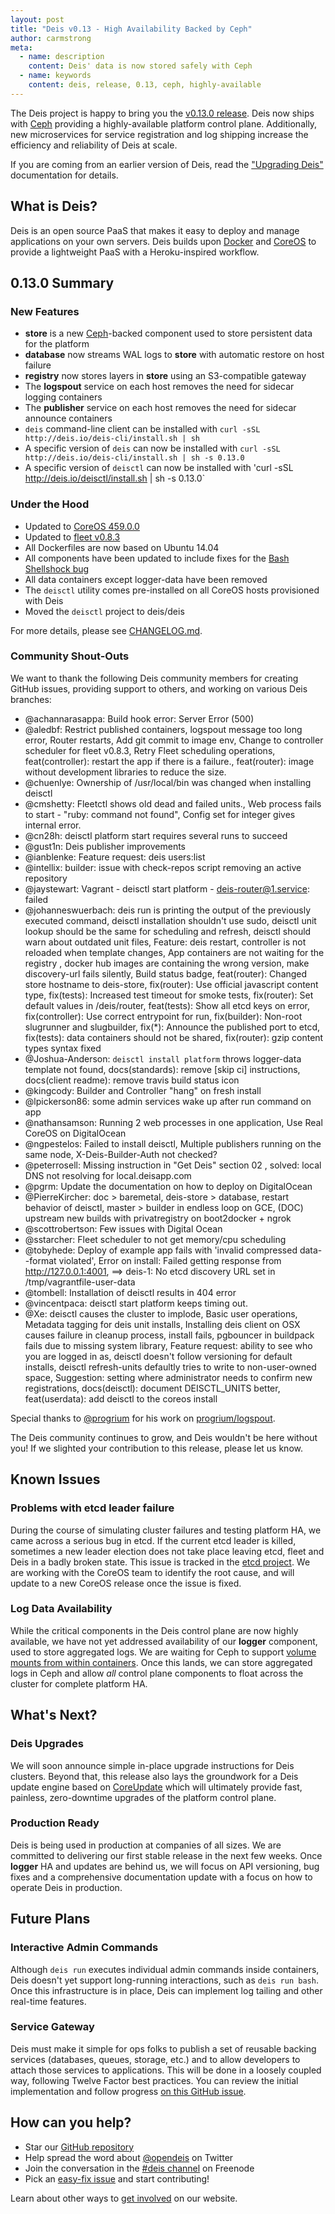 ```yaml
---
layout: post
title: "Deis v0.13 - High Availability Backed by Ceph"
author: carmstrong
meta:
  - name: description
    content: Deis' data is now stored safely with Ceph
  - name: keywords
    content: deis, release, 0.13, ceph, highly-available
---
```


The Deis project is happy to bring you the [v0.13.0 release](https://github.com/deis/deis/releases/tag/v0.13.0).  Deis now ships with [Ceph](http://ceph.com/) providing a highly-available platform control plane.  Additionally, new microservices for service registration and log shipping increase the efficiency and reliability of Deis at scale.

<!--more-->

If you are coming from an earlier version of Deis, read the ["Upgrading Deis"](http://docs.deis.io/en/latest/installing_deis/upgrading-deis/) documentation for details.

## What is Deis?

Deis is an open source PaaS that makes it easy to deploy and manage applications on your own servers. Deis builds upon [Docker](http://docker.io/) and [CoreOS](https://coreos.com/) to provide a lightweight PaaS with a Heroku-inspired workflow.

## 0.13.0 Summary

### New Features

- **store** is a new [Ceph](http://ceph.com)-backed component used to store persistent data for the platform
- **database** now streams WAL logs to **store** with automatic restore on host failure
- **registry** now stores layers in **store** using an S3-compatible gateway
- The **logspout** service on each host removes the need for sidecar logging containers
- The **publisher** service on each host removes the need for sidecar announce containers
- `deis` command-line client can be installed with `curl -sSL http://deis.io/deis-cli/install.sh | sh`
- A specific version of `deis` can now be installed with `curl -sSL http://deis.io/deis-cli/install.sh | sh -s 0.13.0`
- A specific version of `deisctl` can now be installed with 'curl -sSL http://deis.io/deisctl/install.sh | sh -s 0.13.0`

### Under the Hood

- Updated to [CoreOS 459.0.0](https://coreos.com/releases/#459.0.0)
- Updated to [fleet v0.8.3](https://github.com/coreos/fleet/releases/tag/v0.8.3)
- All Dockerfiles are now based on Ubuntu 14.04
- All components have been updated to include fixes for the [Bash Shellshock bug](https://cve.mitre.org/cgi-bin/cvename.cgi?name=CVE-2014-6271)
- All data containers except logger-data have been removed
- The `deisctl` utility comes pre-installed on all CoreOS hosts provisioned with Deis
- Moved the `deisctl` project to deis/deis

For more details, please see [CHANGELOG.md](https://github.com/deis/deis/blob/master/CHANGELOG.md).

### Community Shout-Outs

We want to thank the following Deis community members for creating GitHub issues,
providing support to others, and working on various Deis branches:

- @achannarasappa: Build hook error: Server Error (500)
- @aledbf: Restrict published containers, logspout message too long error, Router restarts, Add git commit to image env, Change to controller scheduler for fleet v0.8.3, Retry Fleet scheduling operations, feat(controller): restart the app if there is a failure., feat(router): image without development libraries to reduce the size.
- @chuenlye: Ownership of /usr/local/bin was changed when installing deisctl
- @cmshetty: Fleetctl shows old dead and failed units., Web process fails to start - "ruby: command not found", Config set for integer gives internal error.
- @cn28h: deisctl platform start requires several runs to succeed
- @gust1n: Deis publisher improvements
- @ianblenke: Feature request: deis users:list
- @intellix: builder: issue with check-repos script removing an active repository
- @jaystewart: Vagrant - deisctl start platform - deis-router@1.service: failed
- @johanneswuerbach: deis run is printing the output of the previously executed command, deisctl installation shouldn't use sudo, deisctl unit lookup should be the same for scheduling and refresh, deisctl should warn about outdated unit files, Feature: deis restart, controller is not reloaded when template changes, App containers are not waiting for the registry , docker hub images are containing the wrong version, make discovery-url fails silently, Build status badge, feat(router): Changed store hostname to deis-store, fix(router): Use official javascript content type, fix(tests): Increased test timeout for smoke tests, fix(router): Set default values in /deis/router, feat(tests): Show all etcd keys on error, fix(controller): Use correct entrypoint for run, fix(builder): Non-root slugrunner and slugbuilder, fix(*): Announce the published port to etcd, fix(tests): data containers should not be shared, fix(router): gzip content types syntax fixed
- @Joshua-Anderson: `deisctl install platform` throws logger-data template not found, docs(standards): remove [skip ci] instructions, docs(client readme): remove travis build status icon
- @kingcody: Builder and Controller "hang" on fresh install
- @lpickerson86: some admin services wake up after run command on app
- @nathansamson: Running 2 web processes in one application, Use Real CoreOS on DigitalOcean
- @ngpestelos: Failed to install deisctl, Multiple publishers running on the same node, X-Deis-Builder-Auth not checked?
- @peterrosell: Missing instruction in "Get Deis" section 02 , solved: local DNS not resolving for local.deisapp.com
- @pgrm: Update the documentation on how to deploy on DigitalOcean
- @PierreKircher: doc > baremetal, deis-store > database, restart behavior of deisctl, master > builder in endless loop on GCE, (DOC) upstream new builds with privatregistry on boot2docker + ngrok
- @scottrobertson: Few issues with Digital Ocean
- @sstarcher: Fleet scheduler to not get memory/cpu scheduling
- @tobyhede: Deploy of example app fails with 'invalid compressed data--format violated', Error on install: Failed getting response from http://127.0.0.1:4001, ==> deis-1: No etcd discovery URL set in /tmp/vagrantfile-user-data
- @tombell: Installation of deisctl results in 404 error
- @vincentpaca: deisctl start platform keeps timing out.
- @Xe: deisctl causes the cluster to implode, Basic user operations, Metadata tagging for deis unit installs, Installing deis client on OSX causes failure in cleanup process, install fails, pgbouncer in buildpack fails due to missing system library, Feature request: ability to see who you are logged in as, deisctl doesn't follow versioning for default installs, deisctl refresh-units defaultly tries to write to non-user-owned space, Suggestion: setting where administrator needs to confirm new registrations, docs(deisctl): document DEISCTL_UNITS better, feat(userdata): add deisctl to the coreos install

Special thanks to [@progrium](http://twitter.com/progrium) for his work on [progrium/logspout](https://github.com/progrium/logspout).

The Deis community continues to grow, and Deis wouldn't be here without you! If we slighted your contribution to this release, please let us know.

## Known Issues

### Problems with etcd leader failure

During the course of simulating cluster failures and testing platform HA, we came across a serious bug in etcd.  If the current etcd leader is killed, sometimes a new leader election does not take place leaving etcd, fleet and Deis in a badly broken state.  This issue is tracked in the [etcd project](https://github.com/coreos/etcd/issues/863).  We are working with the CoreOS team to identify the root cause, and will update to a new CoreOS release once the issue is fixed.

### Log Data Availability

While the critical components in the Deis control plane are now highly available, we have not yet addressed availability of our **logger** component, used to store aggregated logs.  We are waiting for Ceph to support [volume mounts from within containers](https://github.com/deis/deis/issues/2041).  Once this lands, we can store aggregated logs in Ceph and allow _all_ control plane components to float across the cluster for complete platform HA.

## What's Next?

### Deis Upgrades

We will soon announce simple in-place upgrade instructions for Deis clusters.  Beyond that, this release also lays the groundwork for a Deis update engine based on [CoreUpdate](https://coreos.com/products/coreupdate/) which will ultimately provide fast, painless, zero-downtime upgrades of the platform control plane.

### Production Ready

Deis is being used in production at companies of all sizes.  We are committed to delivering our first stable release in the next few weeks.  Once **logger** HA and updates are behind us, we will focus on API versioning, bug fixes and a comprehensive documentation update with a focus on how to operate Deis in production.

## Future Plans

### Interactive Admin Commands

Although `deis run` executes individual admin commands inside containers, Deis doesn't yet support long-running interactions, such as `deis run bash`. Once this infrastructure is in place, Deis can implement log tailing and other real-time features.

### Service Gateway

Deis must make it simple for ops folks to publish a set of reusable backing services (databases, queues, storage, etc.) and to allow developers to attach those services to applications. This will be done in a loosely coupled way, following Twelve Factor best practices. You can review the initial implementation and follow progress [on this GitHub issue](https://github.com/opdemand/deis/issues/231).


## How can you help?

* Star our [GitHub repository](https://github.com/opdemand/deis)
* Help spread the word about [@opendeis](http://twitter.com/opendeis) on Twitter
* Join the conversation in the [#deis channel](https://botbot.me/freenode/deis/) on Freenode
* Pick an [easy-fix issue](https://github.com/deis/deis/issues?labels=easy-fix&state=open) and start contributing!

Learn about other ways to [get involved](http://deis.io/get-involved/) on our website.
